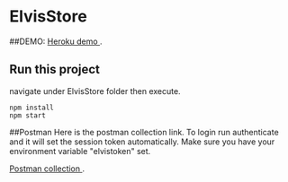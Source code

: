 ﻿# ElvisStore

##DEMO:
[Heroku demo ](https://elvis-tek-mix.herokuapp.com/).

## Run this project


navigate under ElvisStore folder then execute.
```
npm install
npm start
```

##Postman 
Here is the postman collection link. 
To login run authenticate and it will set the session token automatically.
Make sure you have your environment variable "elvistoken" set.

[Postman collection ](https://www.getpostman.com/collections/f53a056a65470a05db12).

